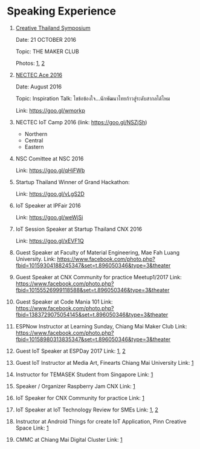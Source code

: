 Speaking Experience
=========================

1. [Creative Thailand Symposium](https://www.zipeventapp.com/e/creative-thailand-symposium)

	Date: 21 OCTOBER 2016
	
	Topic: THE MAKER CLUB

	Photos: [1](https://www.facebook.com/photo.php?fbid=1052195794878236&set=t.896050346&type=3&theater), [2](https://www.facebook.com/photo.php?fbid=1052195891544893&set=t.896050346&type=3&theater)

2. [NECTEC Ace 2016](https://www.nectec.or.th/ace2016/speaker-lineup/nat-weerawan/index.html)
	
	Date: August 2016
	
	Topic: Inspiration Talk: ไขข้อข้องใจ…นักพัฒนาไทยก้าวสู่ระดับสากลได้ไหม
	
	Link: https://goo.gl/wmorkp
	
3. NECTEC IoT Camp 2016 (link: https://goo.gl/NSZjSh)
	* Northern
	* Central 
	* Eastern 
4. NSC Comittee at NSC 2016 
	
	Link: https://goo.gl/qHiFWb
	
5. Startup Thailand Winner of Grand Hackathon: 

	Link: https://goo.gl/vLgS2D
6. IoT Speaker at IPFair 2016

	Link: https://goo.gl/weWjSi
7. IoT Session Speaker at Startup Thailand CNX 2016

	Link: https://goo.gl/xEVF1Q

8. Guest Speaker at Faculty of Material Engineering, Mae Fah Luang University.
	Link: https://www.facebook.com/photo.php?fbid=10159304188245347&set=t.896050346&type=3&theater
9. Guest Speaker at CNX Community for practice Meetup1/2017
	Link: https://www.facebook.com/photo.php?fbid=10155526999118588&set=t.896050346&type=3&theater
10. Guest Speaker at Code Mania 101
	Link: https://www.facebook.com/photo.php?fbid=1383729075054145&set=t.896050346&type=3&theater
11. ESPNow Instructor at Learning Sunday, Chiang Mai Maker Club
	Link: https://www.facebook.com/photo.php?fbid=10158980313835347&set=t.896050346&type=3&theater
12. Guest IoT Speaker at ESPDay 2017
	Link: [1](https://www.facebook.com/photo.php?fbid=10155568187956412&set=t.896050346&type=3&theater), [2](https://www.facebook.com/photo.php?fbid=1341288829260110&set=t.896050346&type=3&theater)
13. Guest IoT Instructor at Media Art, Finearts Chiang Mai University
	Link: [1](https://www.facebook.com/photo.php?fbid=1478739042158296&set=t.896050346&type=3&theater)
14. Instructor for TEMASEK Student from Singapore
	Link: [1](https://www.facebook.com/photo.php?fbid=1250189678391405&set=t.896050346&type=3&theater)
15. Speaker / Organizer Raspberry Jam CNX
	Link: [1](https://www.facebook.com/photo.php?fbid=1246110112132695&set=t.896050346&type=3&theater)
16. IoT Speaker for CNX Community for practice
	Link: [1](https://www.facebook.com/photo.php?fbid=10155093427017622&set=t.896050346&type=3&theater)
17. IoT Speaker at IoT Technology Review for SMEs
	Link: [1](https://www.facebook.com/photo.php?fbid=10158290438350347&set=t.896050346&type=3&theater), [2](https://www.facebook.com/photo.php?fbid=10158290447700347&set=t.896050346&type=3&theater)
18. Instructor at Android Things for create IoT Application, Pinn Creative Space
	Link: [1](https://www.facebook.com/photo.php?fbid=10210282721616054&set=t.896050346&type=3&theater)
19. CMMC at Chiang Mai Digital Cluster
	Link: [1](https://www.facebook.com/photo.php?fbid=10158027258415347&set=t.896050346&type=3&theater)

